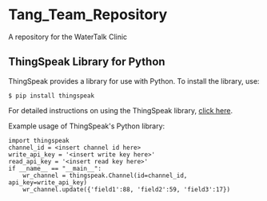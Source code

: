 # Tang_Team_Repository
A repository for the WaterTalk Clinic 

## ThingSpeak Library for Python
ThingSpeak provides a library for use with Python. To install the library, use:

    $ pip install thingspeak

For detailed instructions on using the ThingSpeak library, [click here](https://thingspeak.readthedocs.io/en/latest/install.html).

Example usage of ThingSpeak's Python library:

    import thingspeak
    channel_id = <insert channel id here>
    write_api_key = '<insert write key here>'
    read_api_key = '<insert read key here>'
    if __name__ == "__main__":
        wr_channel = thingspeak.Channel(id=channel_id, api_key=write_api_key)
        wr_channel.update({'field1':88, 'field2':59, 'field3':17})
